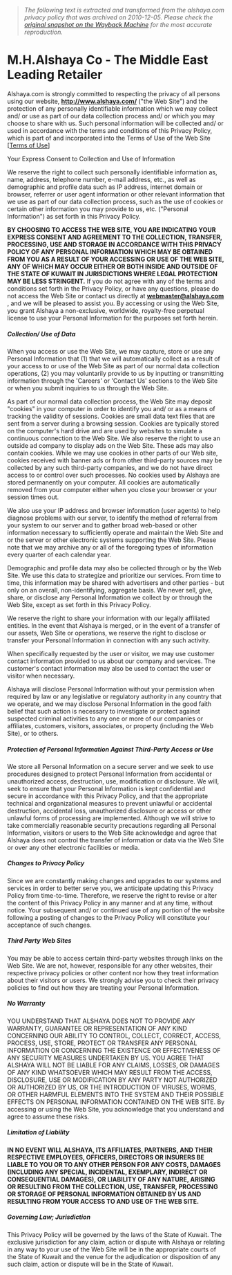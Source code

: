 > *The following text is extracted and transformed from the alshaya.com privacy policy that was archived on 2010-12-05. Please check the [original snapshot on the Wayback Machine](https://web.archive.org/web/20101205101016id_/http%3A//www.alshaya.com/PrivacyPolicy.jsp) for the most accurate reproduction.*

# M.H.Alshaya Co - The Middle East Leading Retailer

Alshaya.com is strongly committed to respecting the privacy of all persons using our website, **<http://www.alshaya.com/>** ("the Web Site") and the protection of any personally identifiable information which we may collect and/ or use as part of our data collection process and/ or which you may choose to share with us. Such personal information will be collected and/ or used in accordance with the terms and conditions of this Privacy Policy, which is part of and incorporated into the Terms of Use of the Web Site [[Terms of Use](https://web.archive.org/web/20101205101016id_/http%3A//www.alshaya.com/TermsOfUse.jsp)]

Your Express Consent to Collection and Use of Information 

We reserve the right to collect such personally identifiable information as, name, address, telephone number, e-mail address, etc., as well as demographic and profile data such as IP address, internet domain or browser, referrer or user agent information or other relevant information that we use as part of our data collection process, such as the use of cookies or certain other information you may provide to us, etc. ("Personal Information") as set forth in this Privacy Policy.

**BY CHOOSING TO ACCESS THE WEB SITE, YOU ARE INDICATING YOUR EXPRESS CONSENT AND AGREEMENT TO THE COLLECTION, TRANSFER, PROCESSING, USE AND STORAGE IN ACCORDANCE WITH THIS PRIVACY POLICY OF ANY PERSONAL INFORMATION WHICH MAY BE OBTAINED FROM YOU AS A RESULT OF YOUR ACCESSING OR USE OF THE WEB SITE, ANY OF WHICH MAY OCCUR EITHER OR BOTH INSIDE AND OUTSIDE OF THE STATE OF KUWAIT IN JURISDICTIONS WHERE LEGAL PROTECTION MAY BE LESS STRINGENT.** If you do not agree with any of the terms and conditions set forth in the Privacy Policy, or have any questions, please do not access the Web Site or contact us directly at **[webmaster@alshaya.com](mailto:webmaster@alshaya.com)** , and we will be pleased to assist you. By accessing or using the Web Site, you grant Alshaya a non-exclusive, worldwide, royalty-free perpetual license to use your Personal Information for the purposes set forth herein. 

##### **Collection/ Use of Data**

When you access or use the Web Site, we may capture, store or use any Personal Information that (1) that we will automatically collect as a result of your access to or use of the Web Site as part of our normal data collection operations, (2) you may voluntarily provide to us by inputting or transmitting information through the 'Careers' or 'Contact Us' sections to the Web Site or when you submit inquiries to us through the Web Site. 

As part of our normal data collection process, the Web Site may deposit "cookies" in your computer in order to identify you and/ or as a means of tracking the validity of sessions. Cookies are small data text files that are sent from a server during a browsing session. Cookies are typically stored on the computer's hard drive and are used by websites to simulate a continuous connection to the Web Site. We also reserve the right to use an outside ad company to display ads on the Web Site. These ads may also contain cookies. While we may use cookies in other parts of our Web site, cookies received with banner ads or from other third-party sources may be collected by any such third-party companies, and we do not have direct access to or control over such processes. No cookies used by Alshaya are stored permanently on your computer. All cookies are automatically removed from your computer either when you close your browser or your session times out. 

We also use your IP address and browser information (user agents) to help diagnose problems with our server, to identify the method of referral from your system to our server and to gather broad web-based or other information necessary to sufficiently operate and maintain the Web Site and or the server or other electronic systems supporting the Web Site. Please note that we may archive any or all of the foregoing types of information every quarter of each calendar year.

Demographic and profile data may also be collected through or by the Web Site. We use this data to strategize and prioritize our services. From time to time, this information may be shared with advertisers and other parties - but only on an overall, non-identifying, aggregate basis. We never sell, give, share, or disclose any Personal Information we collect by or through the Web Site, except as set forth in this Privacy Policy. 

We reserve the right to share your information with our legally affiliated entities. In the event that Alshaya is merged, or in the event of a transfer of our assets, Web Site or operations, we reserve the right to disclose or transfer your Personal Information in connection with any such activity.

When specifically requested by the user or visitor, we may use customer contact information provided to us about our company and services. The customer's contact information may also be used to contact the user or visitor when necessary. 

Alshaya will disclose Personal Information without your permission when required by law or any legislative or regulatory authority in any country that we operate, and we may disclose Personal Information in the good faith belief that such action is necessary to investigate or protect against suspected criminal activities to any one or more of our companies or affiliates, customers, visitors, associates, or property (including the Web Site), or to others.

##### Protection of Personal Information Against Third-Party Access or Use

We store all Personal Information on a secure server and we seek to use procedures designed to protect Personal Information from accidental or unauthorized access, destruction, use, modification or disclosure. We will, seek to ensure that your Personal Information is kept confidential and secure in accordance with this Privacy Policy, and that the appropriate technical and organizational measures to prevent unlawful or accidental destruction, accidental loss, unauthorized disclosure or access or other unlawful forms of processing are implemented. Although we will strive to take commercially reasonable security precautions regarding all Personal Information, visitors or users to the Web Site acknowledge and agree that Alshaya does not control the transfer of information or data via the Web Site or over any other electronic facilities or media. 

##### Changes to Privacy Policy

Since we are constantly making changes and upgrades to our systems and services in order to better serve you, we anticipate updating this Privacy Policy from time-to-time. Therefore, we reserve the right to revise or alter the content of this Privacy Policy in any manner and at any time, without notice. Your subsequent and/ or continued use of any portion of the website following a posting of changes to the Privacy Policy will constitute your acceptance of such changes. 

##### Third Party Web Sites 

You may be able to access certain third-party websites through links on the Web Site. We are not, however, responsible for any other websites, their respective privacy policies or other content nor how they treat information about their visitors or users. We strongly advise you to check their privacy policies to find out how they are treating your Personal Information. 

##### No Warranty

YOU UNDERSTAND THAT ALSHAYA DOES NOT TO PROVIDE ANY WARRANTY, GUARANTEE OR REPRESENTATION OF ANY KIND CONCERNING OUR ABILITY TO CONTROL, COLLECT, CORRECT, ACCESS, PROCESS, USE, STORE, PROTECT OR TRANSFER ANY PERSONAL INFORMATION OR CONCERNING THE EXISTENCE OR EFFECTIVENESS OF ANY SECURITY MEASURES UNDERTAKEN BY US. YOU AGREE THAT ALSHAYA WILL NOT BE LIABLE FOR ANY CLAIMS, LOSSES, OR DAMAGES OF ANY KIND WHATSOEVER WHICH MAY RESULT FROM THE ACCESS, DISCLOSURE, USE OR MODIFICATION BY ANY PARTY NOT AUTHORIZED OR AUTHORIZED BY US, OR THE INTRODUCTION OF VIRUSES, WORMS, OR OTHER HARMFUL ELEMENTS INTO THE SYSTEM AND THEIR POSSIBLE EFFECTS ON PERSONAL INFORMATION CONTAINED ON THE WEB SITE. By accessing or using the Web Site, you acknowledge that you understand and agree to assume these risks. 

##### Limitation of Liability 

**IN NO EVENT WILL ALSHAYA, ITS AFFILIATES, PARTNERS, AND THEIR RESPECTIVE EMPLOYEES, OFFICERS, DIRECTORS OR INSURERS BE LIABLE TO YOU OR TO ANY OTHER PERSON FOR ANY COSTS, DAMAGES (INCLUDING ANY SPECIAL, INCIDENTAL, EXEMPLARY, INDIRECT OR CONSEQUENTIAL DAMAGES), OR LIABILITY OF ANY NATURE, ARISING OR RESULTING FROM THE COLLECTION, USE, TRANSFER, PROCESSING OR STORAGE OF PERSONAL INFORMATION OBTAINED BY US AND RESULTING FROM YOUR ACCESS TO AND USE OF THE WEB SITE.**

##### Governing Law; Jurisdiction 

This Privacy Policy will be governed by the laws of the State of Kuwait. The exclusive jurisdiction for any claim, action or dispute with Alshaya or relating in any way to your use of the Web Site will be in the appropriate courts of the State of Kuwait and the venue for the adjudication or disposition of any such claim, action or dispute will be in the State of Kuwait. 

